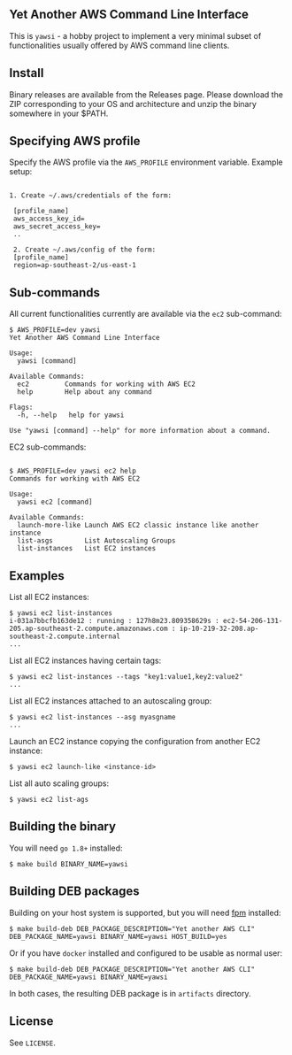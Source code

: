 ## Yet Another AWS Command Line Interface

This is `yawsi` - a hobby project to implement a very minimal
subset of functionalities usually offered by AWS command line clients.

## Install

Binary releases are available from the Releases page. Please download the ZIP corresponding to your OS and architecture and unzip the binary somewhere in your $PATH.


## Specifying AWS profile

Specify the AWS profile via the `AWS_PROFILE` environment variable.
Example setup:

```

1. Create ~/.aws/credentials of the form:

 [profile_name]
 aws_access_key_id=
 aws_secret_access_key=
 ..

 2. Create ~/.aws/config of the form:
 [profile_name]
 region=ap-southeast-2/us-east-1

 ```

## Sub-commands

All current functionalities currently are available via the `ec2` sub-command:

```
$ AWS_PROFILE=dev yawsi
Yet Another AWS Command Line Interface

Usage:
  yawsi [command]

Available Commands:
  ec2         Commands for working with AWS EC2
  help        Help about any command

Flags:
  -h, --help   help for yawsi

Use "yawsi [command] --help" for more information about a command.
```

EC2 sub-commands:

```

$ AWS_PROFILE=dev yawsi ec2 help
Commands for working with AWS EC2

Usage:
  yawsi ec2 [command]

Available Commands:
  launch-more-like Launch AWS EC2 classic instance like another instance
  list-asgs        List Autoscaling Groups
  list-instances   List EC2 instances

```

## Examples

List all EC2 instances:

```
$ yawsi ec2 list-instances
i-031a7bbcfb163de12 : running : 127h8m23.809358629s : ec2-54-206-131-205.ap-southeast-2.compute.amazonaws.com : ip-10-219-32-208.ap-southeast-2.compute.internal
...

```

List all EC2 instances having certain tags:

```
$ yawsi ec2 list-instances --tags "key1:value1,key2:value2"
...
```

List all EC2 instances attached to an autoscaling group:

```
$ yawsi ec2 list-instances --asg myasgname
...
```

Launch an EC2 instance copying the configuration from another
EC2 instance:

```
$ yawsi ec2 launch-like <instance-id>
```


List all auto scaling groups:

```
$ yawsi ec2 list-ags
```
## Building the binary

You will need `go 1.8+` installed:

```
$ make build BINARY_NAME=yawsi
```

## Building DEB packages

Building on your host system is supported, but you will need
[fpm](https://github.com/jordansissel/fpm) installed:

```
$ make build-deb DEB_PACKAGE_DESCRIPTION="Yet another AWS CLI" DEB_PACKAGE_NAME=yawsi BINARY_NAME=yawsi HOST_BUILD=yes
```

Or if you have `docker` installed and configured to be usable as 
normal user:

```
$ make build-deb DEB_PACKAGE_DESCRIPTION="Yet another AWS CLI" DEB_PACKAGE_NAME=yawsi BINARY_NAME=yawsi 
```

In both cases, the resulting DEB package is in `artifacts` directory.

## License

See `LICENSE`.



